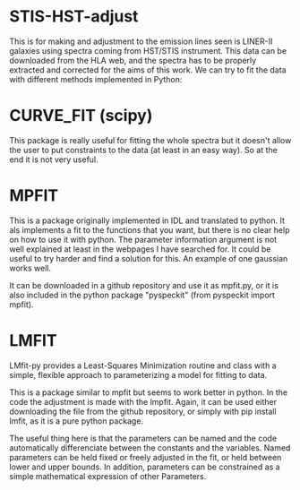 # STIS-HST-adjust
This is for making and adjustment to the emission lines seen is LINER-II galaxies using spectra coming from HST/STIS instrument.
This data can be downloaded from the HLA web, and the spectra has to be properly extracted and corrected for the aims of this work.
We can try to fit the data with different methods implemented in Python:

  # CURVE_FIT (scipy)
This package is really useful for fitting the whole spectra but it doesn't allow the user to put constraints to the data (at least in an easy way). So at the end it is not very useful.

  # MPFIT
This is a package originally implemented in IDL and translated to python. It als implements a fit to the functions that you want, but there is no clear help on how to use it with python. The parameter information argument is not well explained at least in the webpages I have searched for. It could be useful to try harder and find a solution for this. An example of one gaussian works well.

It can be downloaded in a github repository and use it as mpfit.py, or it is also included in the python package "pyspeckit" (from pyspeckit import mpfit).

  # LMFIT
LMfit-py provides a Least-Squares Minimization routine and class with a simple, flexible approach to parameterizing a model for fitting to data.

This is a package similar to mpfit but seems to work better in python. In the code the adjustment is made with the lmpfit. Again, it can be used either downloading the file from the github repository, or  simply with pip install lmfit, as it is a pure python package.

The useful thing here is that the parameters can be named and the code automatically differenciate between the constants and the variables. Named parameters can be held fixed or freely adjusted in the fit, or held between lower and upper bounds. In addition, parameters can be constrained as a simple mathematical expression of other Parameters.
